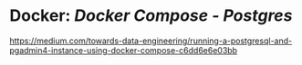 # Docker: _Docker Compose - Postgres_

https://medium.com/towards-data-engineering/running-a-postgresql-and-pgadmin4-instance-using-docker-compose-c6dd6e6e03bb
